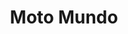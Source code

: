 ---
title: "Moto Mundo"
url: /san-pedro-sula/moto-mundo-autopista-sps-la-lima-e-o/
shop: Motorrad
---